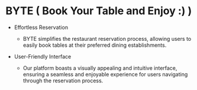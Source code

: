 # BYTE ( Book Your Table and Enjoy :) )

- Effortless Reservation
    - BYTE simplifies the restaurant reservation process, allowing users to easily book tables at their preferred dining establishments.
    
- User-Friendly Interface
    - Our platform boasts a visually appealing and intuitive interface, ensuring a seamless and enjoyable experience for users navigating through the reservation process.

